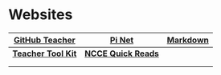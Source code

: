 Websites
=========

| [GitHub Teacher](https://education.github.com/teachers)   | [Pi Net](http://pinet.org.uk/)                               | [Markdown](https://www.markdownguide.org/cheat-sheet) |
| --------------------------------------------------------- | ------------------------------------------------------------ | ----------------------------------------------------- |
| [**Teacher Tool Kit**](https://www.teachertoolkit.co.uk/) | [**NCCE Quick Reads**](https://blog.teachcomputing.org/tag/quickread/) |                                                       |
|                                                           |                                                              |                                                       |
|                                                           |                                                              |                                                       |
